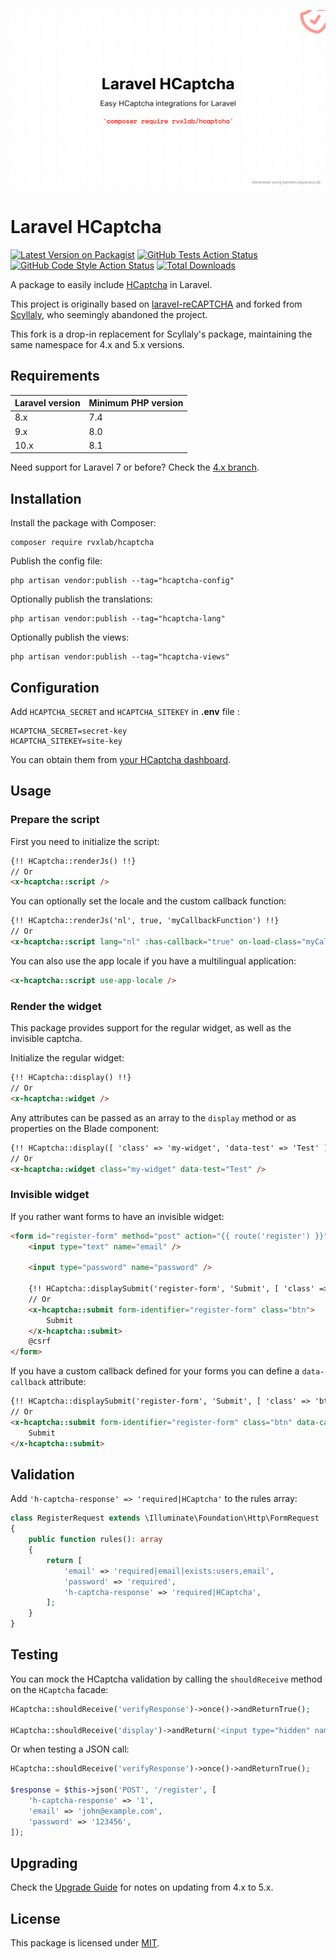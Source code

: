 ![Laravel HCaptcha Banner](./banner.png)

# Laravel HCaptcha


[![Latest Version on Packagist](https://img.shields.io/packagist/v/rvxlab/hcaptcha.svg?label=Packagist&style=flat-square)](https://packagist.org/packages/rvxlab/hcaptcha)
[![GitHub Tests Action Status](https://img.shields.io/github/actions/workflow/status/rvxlab/hcaptcha/run-tests.yml?label=Tests&style=flat-square)](https://github.com/RVxLab/hcaptcha/actions/workflows/run-tests.yml)
[![GitHub Code Style Action Status](https://img.shields.io/github/actions/workflow/status/rvxlab/hcaptcha/php-cs-fixer.yml?label=Lint&style=flat-square)](https://github.com/RVxLab/hcaptcha/actions/workflows/php-cs-fixer.yml)
[![Total Downloads](https://img.shields.io/packagist/dt/rvxlab/hcaptcha.svg?label=Downloads&style=flat-square)](https://packagist.org/packages/rvxlab/hcaptcha)

A package to easily include [HCaptcha](https://hcaptcha.com) in Laravel.

This project is originally based on [laravel-reCAPTCHA](https://github.com/Dylanchouxd/laravel-reCAPTCHA) and forked from [Scyllaly](https://github.com/scyllaly), who seemingly abandoned the project.

This fork is a drop-in replacement for Scyllaly's package, maintaining the same namespace for 4.x and 5.x versions.

## Requirements

| Laravel version | Minimum PHP version |
|-----------------|---------------------|
| 8.x             | 7.4                 |
| 9.x             | 8.0                 |
| 10.x            | 8.1                 |

Need support for Laravel 7 or before? Check the [4.x branch](https://github.com/RVxLab/hcaptcha/tree/4.x).

## Installation

Install the package with Composer:

```shell
composer require rvxlab/hcaptcha
```

Publish the config file:

```shell
php artisan vendor:publish --tag="hcaptcha-config"
```

Optionally publish the translations:

```shell
php artisan vendor:publish --tag="hcaptcha-lang"
```

Optionally publish the views:

```shell
php artisan vendor:publish --tag="hcaptcha-views"
```

## Configuration

Add `HCAPTCHA_SECRET` and `HCAPTCHA_SITEKEY` in **.env** file :

```
HCAPTCHA_SECRET=secret-key
HCAPTCHA_SITEKEY=site-key
```

You can obtain them from [your HCaptcha dashboard](https://dashboard.hcaptcha.com).

## Usage

### Prepare the script

First you need to initialize the script:

```html
{!! HCaptcha::renderJs() !!}
// Or
<x-hcaptcha::script />
```

You can optionally set the locale and the custom callback function:

```html
{!! HCaptcha::renderJs('nl', true, 'myCallbackFunction') !!}
// Or
<x-hcaptcha::script lang="nl" :has-callback="true" on-load-class="myCallbackFunction" />
```

You can also use the app locale if you have a multilingual application:

```html
<x-hcaptcha::script use-app-locale />
```

### Render the widget

This package provides support for the regular widget, as well as the invisible captcha.

Initialize the regular widget:

```html
{!! HCaptcha::display() !!}
// Or
<x-hcaptcha::widget />
```

Any attributes can be passed as an array to the `display` method or as properties on the Blade component:

```html
{!! HCaptcha::display([ 'class' => 'my-widget', 'data-test' => 'Test' ]) !!}
// Or
<x-hcaptcha::widget class="my-widget" data-test="Test" />
```

### Invisible widget

If you rather want forms to have an invisible widget:

```html
<form id="register-form" method="post" action="{{ route('register') }}">
    <input type="text" name="email" />
    
    <input type="password" name="password" />
    
    {!! HCaptcha::displaySubmit('register-form', 'Submit', [ 'class' => 'btn' ]) !!}
    // Or
    <x-hcaptcha::submit form-identifier="register-form" class="btn">
        Submit
    </x-hcaptcha::submit>
    @csrf
</form>
```

If you have a custom callback defined for your forms you can define a `data-callback` attribute:

```html
{!! HCaptcha::displaySubmit('register-form', 'Submit', [ 'class' => 'btn', 'data-callback' => 'userDefinedCallback ]) !!}
// Or
<x-hcaptcha::submit form-identifier="register-form" class="btn" data-callback="userDefinedCallback">
    Submit
</x-hcaptcha::submit>
```

## Validation

Add `'h-captcha-response' => 'required|HCaptcha'` to the rules array:

```php
class RegisterRequest extends \Illuminate\Foundation\Http\FormRequest
{
    public function rules(): array
    {
        return [
            'email' => 'required|email|exists:users,email',
            'password' => 'required',
            'h-captcha-response' => 'required|HCaptcha',
        ];
    }
}
```

## Testing

You can mock the HCaptcha validation by calling the `shouldReceive` method on the `HCaptcha` facade:

```php
HCaptcha::shouldReceive('verifyResponse')->once()->andReturnTrue();

HCaptcha::shouldReceive('display')->andReturn('<input type="hidden" name="h-captcha-response" value="1" />');
```

Or when testing a JSON call:

```php
HCaptcha::shouldReceive('verifyResponse')->once()->andReturnTrue();

$response = $this->json('POST', '/register', [
    'h-captcha-response' => '1',
    'email' => 'john@example.com',
    'password' => '123456',
]);
```

## Upgrading

Check the [Upgrade Guide](./UPGRADING.md) for notes on updating from 4.x to 5.x.

## License

This package is licensed under [MIT](./LICENSE).
